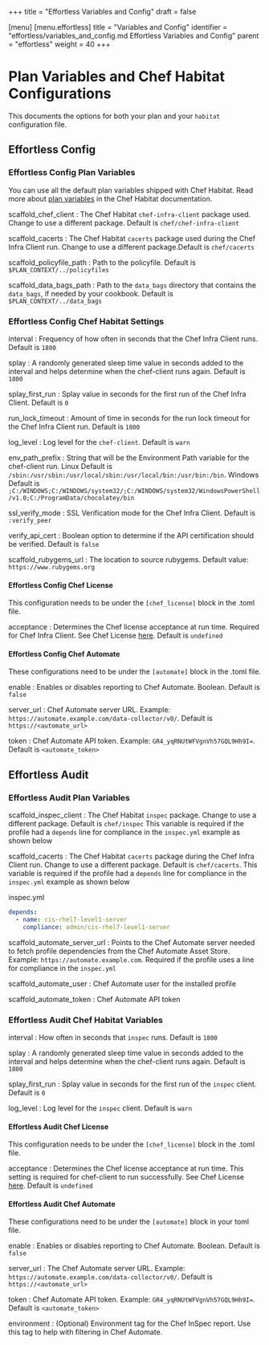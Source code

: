 +++
title = "Effortless Variables and Config"
draft = false

[menu]
  [menu.effortless]
    title = "Variables and Config"
    identifier = "effortless/variables_and_config.md Effortless Variables and Config"
    parent = "effortless"
    weight = 40
+++

# Plan Variables and Chef Habitat Configurations

This documents the options for both your plan and your `habitat` configuration file.

## Effortless Config

### Effortless Config Plan Variables

You can use all the default plan variables shipped with Chef Habitat. Read more about [plan variables](https://www.habitat.sh/docs/reference/#plan-variables) in the Chef Habitat documentation.

scaffold_chef_client
: The Chef Habitat `chef-infra-client` package used. Change to use a different package. Default is `chef/chef-infra-client`

scaffold_cacerts
: The Chef Habitat `cacerts` package used during the Chef Infra Client run. Change to use a different package.Default is `chef/cacerts`

scaffold_policyfile_path
: Path to the policyfile. Default is `$PLAN_CONTEXT/../policyfiles`

scaffold_data_bags_path
: Path to the `data_bags` directory that contains the `data_bags`, if needed by your cookbook. Default is `$PLAN_CONTEXT/../data_bags`

### Effortless Config Chef Habitat Settings

interval
: Frequency of how often in seconds that the Chef Infra Client runs. Default is `1800`

splay
: A randomly generated sleep time value in seconds added to the interval and helps determine when the chef-client runs again. Default is `1800`

splay_first_run
: Splay value in seconds for the first run of the Chef Infra Client. Default is `0`

run_lock_timeout
: Amount of time in seconds for the run lock timeout for the Chef Infra Client run. Default is `1800`

log_level
: Log level for the `chef-client`. Default is `warn`

env_path_prefix
: String that will be the Environment Path variable for the chef-client run. Linux Default is `/sbin:/usr/sbin:/usr/local/sbin:/usr/local/bin:/usr/bin:/bin`. Windows Default is `;C:/WINDOWS;C:/WINDOWS/system32/;C:/WINDOWS/system32/WindowsPowerShell/v1.0;C:/ProgramData/chocolatey/bin`

ssl_verify_mode
: SSL Verification mode for the Chef Infra Client. Default is `:verify_peer`

verify_api_cert
: Boolean option to determine if the API certification should be verified. Default is `false`

scaffold_rubygems_url
: The location to source rubygems. Default value: `https://www.rubygems.org`

#### Effortless Config Chef License

This configuration needs to be under the `[chef_license]` block in the .toml file.

acceptance
: Determines the Chef license acceptance at run time. Required for Chef Infra Client. See Chef License [here](https://docs.chef.io/chef_license_accept/#accepting-the-chef-license). Default is `undefined`

#### Effortless Config Chef Automate

These configurations need to be under the `[automate]` block in the .toml file.

enable
: Enables or disables reporting to Chef Automate. Boolean. Default is `false`

server_url
: Chef Automate server URL. Example: `https://automate.example.com/data-collector/v0/`. Default is `https://<automate_url>`

token
: Chef Automate API token. Example: `GR4_yqRNUtWFVgnVh57GQL9Hh9I=`. Default is `<automate_token>`

## Effortless Audit

### Effortless Audit Plan Variables

scaffold_inspec_client
: The Chef Habitat `inspec` package. Change to use a different package. Default is `chef/inspec` This variable is required if the profile had a `depends` line for compliance in the `inspec.yml` example as shown below

scaffold_cacerts
: The Chef Habitat `cacerts` package during the Chef Infra Client run. Change to use a different package. Default is `chef/cacerts`. This variable is required if the profile had a `depends` line for compliance in the `inspec.yml` example as shown below
 
inspec.yml

```yml
depends:
  - name: cis-rhel7-level1-server
    compliance: admin/cis-rhel7-level1-server
```

scaffold_automate_server_url
: Points to the Chef Automate server needed to fetch profile dependencies from the Chef Automate Asset Store. Example: `https://automate.example.com`. Required if the profile uses a line for compliance in the `inspec.yml`

scaffold_automate_user
: Chef Automate user for the installed profile

scaffold_automate_token
: Chef Automate API token

### Effortless Audit Chef Habitat Variables

interval
: How often in seconds that `inspec` runs. Default is `1800`

splay
: A randomly generated sleep time value in seconds added to the interval and helps determine when the chef-client runs again. Default is `1800`

splay_first_run
: Splay value in seconds for the first run of the `inspec` client. Default is `0`

log_level
: Log level for the `inspec` client. Default is `warn`

#### Effortless Audit Chef License

This configuration needs to be under the `[chef_license]` block in the .toml file.

acceptance
: Determines the Chef license acceptance at run time. This setting is required for chef-client to run successfully. See Chef License [here](https://docs.chef.io/chef_license_accept/#accepting-the-chef-license). Default is `undefined`

#### Effortless Audit Chef Automate

These configurations need to be under the `[automate]` block in your toml file.

enable
: Enables or disables reporting to Chef Automate. Boolean. Default is `false`

server_url
: The Chef Automate server URL. Example: `https://automate.example.com/data-collector/v0/`. Default is `https://<automate_url>`

token
: Chef Automate API token. Example: `GR4_yqRNUtWFVgnVh57GQL9Hh9I=`. Default is `<automate_token>`

environment
: (Optional) Environment tag for the Chef InSpec report. Use this tag to help with filtering in Chef Automate.
